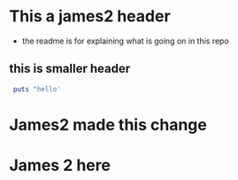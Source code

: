 # This a james2 header 

- the readme is for explaining what is going on in this repo

## this is smaller header

```ruby
 puts "hello'
```
# James2 made this change 

# James 2 here 
